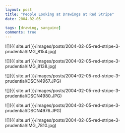 ```yaml
---
layout: post
title: "People Looking at Drawings at Red Stripe"
date: 2004-02-05

tags: [drawing, sanguine]
comments: true
---
```

![]({{ site.url }}/images/posts/2004-02-05-red-stripe-3-prudential/IMG_8154.jpg)

![]({{ site.url }}/images/posts/2004-02-05-red-stripe-3-prudential/IMG_8138.jpg)

![]({{ site.url }}/images/posts/2004-02-05-red-stripe-3-prudential/DSCN4967.JPG)

![]({{ site.url }}/images/posts/2004-02-05-red-stripe-3-prudential/DSCN4980.JPG)

![]({{ site.url }}/images/posts/2004-02-05-red-stripe-3-prudential/DSCN4976.JPG)

![]({{ site.url }}/images/posts/2004-02-05-red-stripe-3-prudential/IMG_7810.jpg)
